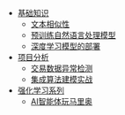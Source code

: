 - [基础知识](/README)
    - [文本相似性]()
    - [预训练自然语言处理模型]()
    - [深度学习模型的部署]()
- [项目分析](/)
    - [交易数据异常检测]()
    - [集成算法建模实战]()
- [强化学习系列](machineLearning/mario.md)
    - [AI智能体玩马里奥](machineLearning/mario.md)